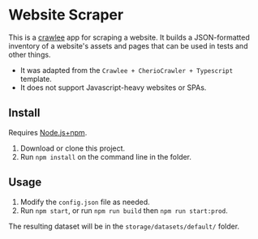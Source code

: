 # Website Scraper

This is a [crawlee](https://crawlee.dev/) app for scraping a website. It builds a JSON-formatted inventory of a website's assets and pages that can be used in tests and other things.

* It was adapted from the `Crawlee + CherioCrawler + Typescript` template.
* It does not support Javascript-heavy websites or SPAs.

## Install

Requires [Node.js+npm](https://nodejs.org).

1. Download or clone this project.
1. Run `npm install` on the command line in the folder.

## Usage

1. Modify the `config.json` file as needed.
1. Run `npm start`, or run `npm run build` then `npm run start:prod`.

The resulting dataset will be in the `storage/datasets/default/` folder.

